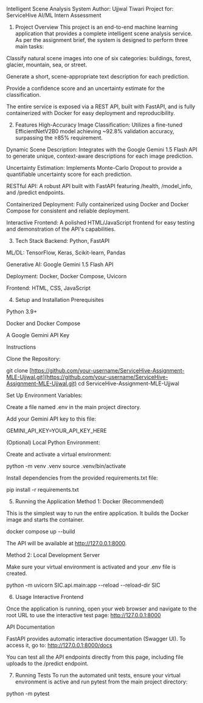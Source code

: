 Intelligent Scene Analysis System
Author: Ujjwal Tiwari
Project for: ServiceHive AI/ML Intern Assessment

1. Project Overview
This project is an end-to-end machine learning application that provides a complete intelligent scene analysis service. As per the assignment brief, the system is designed to perform three main tasks:

Classify natural scene images into one of six categories: buildings, forest, glacier, mountain, sea, or street.

Generate a short, scene-appropriate text description for each prediction.

Provide a confidence score and an uncertainty estimate for the classification.

The entire service is exposed via a REST API, built with FastAPI, and is fully containerized with Docker for easy deployment and reproducibility.

2. Features
High-Accuracy Image Classification: Utilizes a fine-tuned EfficientNetV2B0 model achieving ~92.8% validation accuracy, surpassing the ≥85% requirement.

Dynamic Scene Description: Integrates with the Google Gemini 1.5 Flash API to generate unique, context-aware descriptions for each image prediction.

Uncertainty Estimation: Implements Monte-Carlo Dropout to provide a quantifiable uncertainty score for each prediction.

RESTful API: A robust API built with FastAPI featuring /health, /model_info, and /predict endpoints.

Containerized Deployment: Fully containerized using Docker and Docker Compose for consistent and reliable deployment.

Interactive Frontend: A polished HTML/JavaScript frontend for easy testing and demonstration of the API's capabilities.

3. Tech Stack
Backend: Python, FastAPI

ML/DL: TensorFlow, Keras, Scikit-learn, Pandas

Generative AI: Google Gemini 1.5 Flash API

Deployment: Docker, Docker Compose, Uvicorn

Frontend: HTML, CSS, JavaScript

4. Setup and Installation
Prerequisites

Python 3.9+

Docker and Docker Compose

A Google Gemini API Key

Instructions

Clone the Repository:

git clone [https://github.com/your-username/ServiceHive-Assignment-MLE-Ujjwal.git](https://github.com/your-username/ServiceHive-Assignment-MLE-Ujjwal.git)
cd ServiceHive-Assignment-MLE-Ujjwal

Set Up Environment Variables:

Create a file named .env in the main project directory.

Add your Gemini API key to this file:

GEMINI_API_KEY=YOUR_API_KEY_HERE

(Optional) Local Python Environment:

Create and activate a virtual environment:

python -m venv .venv
source .venv/bin/activate

Install dependencies from the provided requirements.txt file:

pip install -r requirements.txt

5. Running the Application
Method 1: Docker (Recommended)

This is the simplest way to run the entire application. It builds the Docker image and starts the container.

docker compose up --build

The API will be available at http://127.0.0.1:8000.

Method 2: Local Development Server

Make sure your virtual environment is activated and your .env file is created.

python -m uvicorn SIC.api.main:app --reload --reload-dir SIC

6. Usage
Interactive Frontend

Once the application is running, open your web browser and navigate to the root URL to use the interactive test page:
http://127.0.0.1:8000

API Documentation

FastAPI provides automatic interactive documentation (Swagger UI). To access it, go to:
http://127.0.0.1:8000/docs

You can test all the API endpoints directly from this page, including file uploads to the /predict endpoint.

7. Running Tests
To run the automated unit tests, ensure your virtual environment is active and run pytest from the main project directory:

python -m pytest
